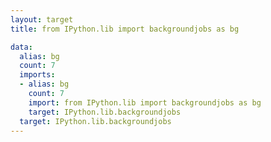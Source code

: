 ```yaml
---
layout: target
title: from IPython.lib import backgroundjobs as bg

data:
  alias: bg
  count: 7
  imports:
  - alias: bg
    count: 7
    import: from IPython.lib import backgroundjobs as bg
    target: IPython.lib.backgroundjobs
  target: IPython.lib.backgroundjobs
---
```

